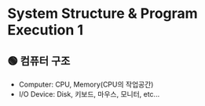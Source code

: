# System Structure & Program Execution 1
## 🟢 컴퓨터 구조
- Computer: CPU, Memory(CPU의 작업공간)
- I/O Device: Disk, 키보드, 마우스, 모니터, etc...

